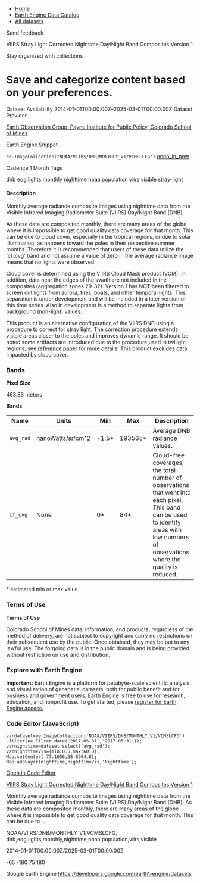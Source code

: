 



* [Home](https://developers.google.com/)
* [Earth Engine Data Catalog](https://developers.google.com/earth-engine/datasets)
* [All datasets](https://developers.google.com/earth-engine/datasets/catalog)





 
 
 Send feedback
 
 

VIIRS Stray Light Corrected Nighttime Day/Night Band Composites Version 1


 
 Stay organized with collections
 

 
 Save and categorize content based on your preferences.
===========================================================================================================================================================================








Dataset Availability
2014\-01\-01T00:00:00Z–2025\-03\-01T00:00:00Z
Dataset Provider


[Earth Observation Group, Payne Institute for Public Policy, Colorado School of Mines](https://eogdata.mines.edu/products/vnl/#monthly)



Earth Engine Snippet


`ee.ImageCollection("NOAA/VIIRS/DNB/MONTHLY_V1/VCMSLCFG")` 
[open\_in\_new](https://code.earthengine.google.com/?scriptPath=Examples:Datasets/NOAA/NOAA_VIIRS_DNB_MONTHLY_V1_VCMSLCFG)





Cadence
1 Month
Tags


[dnb](/earth-engine/datasets/tags/dnb)
[eog](/earth-engine/datasets/tags/eog)
[lights](/earth-engine/datasets/tags/lights)
[monthly](/earth-engine/datasets/tags/monthly)
[nighttime](/earth-engine/datasets/tags/nighttime)
[noaa](/earth-engine/datasets/tags/noaa)
[population](/earth-engine/datasets/tags/population)
[viirs](/earth-engine/datasets/tags/viirs)
[visible](/earth-engine/datasets/tags/visible)
stray\-light








#### Description



Monthly average radiance composite images using nighttime data from the
Visible Infrared Imaging Radiometer Suite (VIIRS) Day/Night Band (DNB).


As these data are composited monthly, there are many areas of the globe
where it is impossible to get good quality data coverage for that month.
This can be due to cloud cover, especially in the tropical regions, or due
to solar illumination, as happens toward the poles in their respective
summer months. Therefore it is recommended that users of these data utilize
the 'cf\_cvg' band and not assume a value of zero in the average radiance
image means that no lights were observed.


Cloud cover is determined using the VIIRS Cloud
Mask product (VCM). In addition, data near the edges of the swath are not
included in the composites (aggregation zones 29\-32\). Version 1 has NOT
been filtered to screen out lights from aurora, fires, boats, and other
temporal lights. This separation is under development and will be included
in a later version of this time series. Also in development is a method to
separate lights from background (non\-light) values.


This product is an alternative configuration of the VIIRS DNB using a
procedure to correct for stray light. The correction procedure extends
visible areas closer to the poles and improves dynamic range. It should be
noted some artifacts are introduced due to the procedure used in twilight
regions; see
[reference paper](https://spie.org/Publications/Proceedings/Paper/10.1117/12.2023107)
for more details. This product excludes data
impacted by cloud cover.





### Bands



**Pixel Size**
  
463\.83 meters



**Bands**




| Name | Units | Min | Max | Description |
| --- | --- | --- | --- | --- |
| `avg_rad` | nanoWatts/sr/cm^2 | \-1\.5\* | 193565\* | Average DNB radiance values. |
| `cf_cvg` | None | 0\* | 84\* | Cloud\-free coverages; the total number of observations that went into each pixel. This band can be used to identify areas with low numbers of observations where the quality is reduced. |


 \* estimated min or max value


### Terms of Use


**Terms of Use**


Colorado School of Mines data, information, and products,
regardless of the method of delivery,
are not subject to copyright and carry no restrictions on their subsequent
use by the public. Once obtained, they may be put to any lawful use. The
forgoing data is in the public domain and is being provided without
restriction on use and distribution.




### Explore with Earth Engine


**Important:** 
 Earth Engine is a platform for petabyte\-scale scientific analysis and visualization of
 geospatial datasets, both for public benefit and for business and government users.
 Earth Engine is free to use for research, education, and nonprofit use. To get started, please
 [register for Earth Engine access.](https://console.cloud.google.com/earth-engine)



### Code Editor (JavaScript)



```
vardataset=ee.ImageCollection('NOAA/VIIRS/DNB/MONTHLY_V1/VCMSLCFG')
.filter(ee.Filter.date('2017-05-01','2017-05-31'));
varnighttime=dataset.select('avg_rad');
varnighttimeVis={min:0.0,max:60.0};
Map.setCenter(-77.1056,38.8904,8);
Map.addLayer(nighttime,nighttimeVis,'Nighttime');
```



[Open in Code Editor](https://code.earthengine.google.com/?scriptPath=Examples:Datasets/NOAA/NOAA_VIIRS_DNB_MONTHLY_V1_VCMSLCFG)


[VIIRS Stray Light Corrected Nighttime Day/Night Band Composites Version 1](/earth-engine/datasets/catalog/NOAA_VIIRS_DNB_MONTHLY_V1_VCMSLCFG)

Monthly average radiance composite images using nighttime data from the Visible Infrared Imaging Radiometer Suite (VIIRS) Day/Night Band (DNB). As these data are composited monthly, there are many areas of the globe where it is impossible to get good quality data coverage for that month. This can be due to …

 NOAA/VIIRS/DNB/MONTHLY\_V1/VCMSLCFG,
 dnb,eog,lights,monthly,nighttime,noaa,population,viirs,visible

2014\-01\-01T00:00:00Z/2025\-03\-01T00:00:00Z



 \-65 \-180 75 180
 



Google Earth Engine
https://developers.google.com/earth\-engine/datasets








